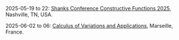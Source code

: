 2025-05-19 to 22: [Shanks Conference Constructive Functions 2025](https://my.vanderbilt.edu/constructivefunctions2025/ "This conference focuses on constructive functions, covering approximation theory, orthogonal polynomials, and numerical analysis. Topics include function reconstruction, computational harmonic analysis, and applications in signal processing and scientific computing, emphasizing mathematical tools for constructive approximations."), Nashville, TN, USA.

2025-06-02 to 06: [Calculus of Variations and Applications](https://www.cirm-math.fr/fr/evenements/calculus-of-variations-and-applications-2/ "The conference explores calculus of variations, focusing on applications in physics and materials science. Topics include energy minimization, nonlinear PDEs, and optimal transport. Discussions cover modeling physical systems like fluid dynamics and elasticity, advancing mathematical techniques for real-world problems."), Marseille, France.

